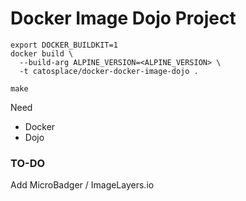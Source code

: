 # Docker Image Dojo Project

```
export DOCKER_BUILDKIT=1
docker build \
  --build-arg ALPINE_VERSION=<ALPINE_VERSION> \
  -t catosplace/docker-docker-image-dojo .
```

```
make
```

Need
* Docker
* Dojo


### TO-DO
Add MicroBadger / ImageLayers.io